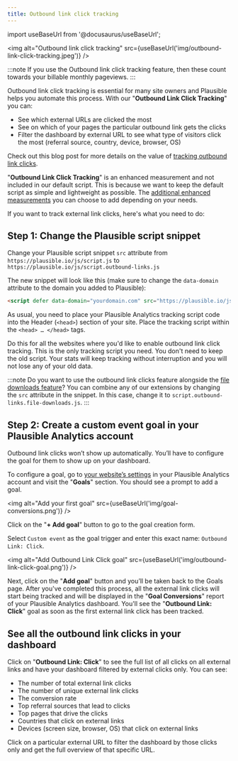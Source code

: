 ```yaml
---
title: Outbound link click tracking
---
```


import useBaseUrl from '@docusaurus/useBaseUrl';

<img alt="Outbound link click tracking" src={useBaseUrl('img/outbound-link-click-tracking.jpeg')} />

:::note
If you use the Outbound link click tracking feature, then these count towards your billable monthly pageviews.
:::

Outbound link click tracking is essential for many site owners and Plausible helps you automate this process. With our "**Outbound Link Click Tracking**" you can:

* See which external URLs are clicked the most
* See on which of your pages the particular outbound link gets the clicks
* Filter the dashboard by external URL to see what type of visitors click the most (referral source, country, device, browser, OS)

Check out this blog post for more details on the value of [tracking outbound link clicks](https://plausible.io/blog/track-outbound-link-clicks).

"**Outbound Link Click Tracking**" is an enhanced measurement and not included in our default script. This is because we want to keep the default script as simple and lightweight as possible. The [additional enhanced measurements](script-extensions.md) you can choose to add depending on your needs.

If you want to track external link clicks, here's what you need to do:

## Step 1: Change the Plausible script snippet

Change your Plausible script snippet `src` attribute from `https://plausible.io/js/script.js` to `https://plausible.io/js/script.outbound-links.js`

The new snippet will look like this (make sure to change the `data-domain` attribute to the domain you added to Plausible):

```html
<script defer data-domain="yourdomain.com" src="https://plausible.io/js/script.outbound-links.js"></script>
```

As usual, you need to place your Plausible Analytics tracking script code into the Header (`<head>`) section of your site. Place the tracking script within the `<head> … </head>` tags.

Do this for all the websites where you'd like to enable outbound link click tracking. This is the only tracking script you need. You don't need to keep the old script. Your stats will keep tracking without interruption and you will not lose any of your old data.

:::note
Do you want to use the outbound link clicks feature alongside the [file downloads feature](file-downloads-tracking.md)? You can combine any of our extensions by changing the `src` attribute in the snippet. In this case, change it to `script.outbound-links.file-downloads.js`.
:::

## Step 2: Create a custom event goal in your Plausible Analytics account

Outbound link clicks won’t show up automatically. You’ll have to configure the goal for them to show up on your dashboard.

To configure a goal, go to [your website’s settings](website-settings.md) in your Plausible Analytics account and visit the "**Goals**" section. You should see a prompt to add a goal.

<img alt="Add your first goal" src={useBaseUrl('img/goal-conversions.png')} />

Click on the "**+ Add goal**" button to go to the goal creation form.

Select `Custom event` as the goal trigger and enter this exact name: `Outbound Link: Click`.

<img alt="Add Outbound Link Click goal" src={useBaseUrl('img/outbound-link-click-goal.png')} />

Next, click on the "**Add goal**" button and you’ll be taken back to the Goals page. After you've completed this process, all the external link clicks will start being tracked and will be displayed in the "**Goal Conversions**" report of your Plausible Analytics dashboard. You'll see the "**Outbound Link: Click**" goal as soon as the first external link click has been tracked.

## See all the outbound link clicks in your dashboard

Click on "**Outbound Link: Click**" to see the full list of all clicks on all external links and have your dashboard filtered by external clicks only. You can see:

* The number of total external link clicks
* The number of unique external link clicks
* The conversion rate
* Top referral sources that lead to clicks
* Top pages that drive the clicks
* Countries that click on external links
* Devices (screen size, browser, OS) that click on external links

Click on a particular external URL to filter the dashboard by those clicks only and get the full overview of that specific URL.

